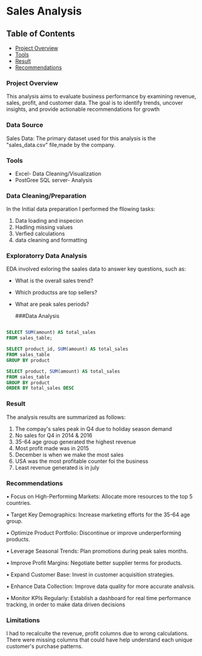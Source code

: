 # Sales Analysis

## Table of Contents

- [Project Overview](#project-overview)
- [Tools](#tools)
- [Result](#result)
- [Recommendations](#recommendations)
### Project Overview

This analysis aims to evaluate business performance by examining revenue, sales, profit, and customer data. The goal is to identify trends, uncover insights, and provide actionable recommendations for growth

### Data Source
Sales Data:  The primary dataset used for this analysis is the "sales_data.csv" file,made by the company.

### Tools 

- Excel- Data Cleaning/Visualization
-  PostGree SQL server- Analysis

 ### Data Cleaning/Preparation

In the Initial data preparation I performed the fllowing  tasks:

  1. Data loading and inspecion
  2. Hadling missing values
  3. Verfied calculations 
  4. data cleaning and formatting

###  Exploratorry Data Analysis 

EDA involved exloring the  saales data to answer key questions, such as:
- What is the overall sales trend?
- Which productss are top sellers?
- What  are peak sales periods?

  ###Data Analysis

```sql

SELECT SUM(amount) AS total_sales
FROM sales_table;

SELECT product_id, SUM(amount) AS total_sales
FROM sales_table
GROUP BY product

SELECT product, SUM(amount) AS total_sales
FROM sales_table
GROUP BY product
ORDER BY total_sales DESC
```

### Result

The analysis results  are summarized as follows:
1. The compay's sales peak in Q4 due to holiday season demand
2.  No sales for Q4 in 2014 &  2016
3. 35-64 age group generated the highest revenue
4. Most profit made was in 2015
5. December is when we make the most sales
6. USA was the most profitable counter foi the business
 7. Least revenue generated is in july

### Recommendations
• Focus on High-Performing Markets: Allocate more resources to the top 5 countries.

• Target Key Demographics: Increase marketing efforts for the 35-64 age group.

• Optimize Product Portfolio: Discontinue or improve underperforming products.

• Leverage Seasonal Trends: Plan promotions during peak sales months.

• Improve Profit Margins: Negotiate better supplier terms for products.

• Expand Customer Base: Invest in customer acquisition strategies.

• Enhance Data Collection: Improve data quality for more accurate analvsis.

• Monitor KPIs Regularly: Establish a dashboard for real time performance tracking, in order to make data driven decisions

### Limitations
 I had to recalculte the revenue, profit columns due to wrong calculations.  There were missing columns that  could have help understand each unique customer's purchase patterns.
